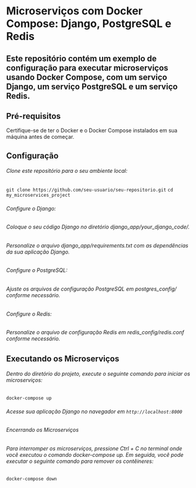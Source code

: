 # Microserviços com Docker Compose: Django, PostgreSQL e Redis
## Este repositório contém um exemplo de configuração para executar microserviços usando Docker Compose, com um serviço Django, um serviço PostgreSQL e um serviço Redis.

## Pré-requisitos
Certifique-se de ter o Docker e o Docker Compose instalados em sua máquina antes de começar.

## Configuração
###### Clone este repositório para o seu ambiente local:
```git clone https://github.com/seu-usuario/seu-repositorio.git```
```cd my_microservices_project```
###### Configure o Django:
###### Coloque o seu código Django no diretório django_app/your_django_code/.
###### Personalize o arquivo django_app/requirements.txt com as dependências da sua aplicação Django.
###### Configure o PostgreSQL:
###### Ajuste os arquivos de configuração PostgreSQL em postgres_config/ conforme necessário.
###### Configure o Redis:
###### Personalize o arquivo de configuração Redis em redis_config/redis.conf conforme necessário.
## Executando os Microserviços
###### Dentro do diretório do projeto, execute o seguinte comando para iniciar os microserviços:
```docker-compose up```
###### Acesse sua aplicação Django no navegador em ```http://localhost:8000```
###### Encerrando os Microserviços
###### Para interromper os microserviços, pressione Ctrl + C no terminal onde você executou o comando docker-compose up. Em seguida, você pode executar o seguinte comando para remover os contêineres:
```docker-compose down```
